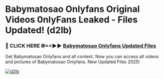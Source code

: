 # Babymatosao Onlyfans Original Videos 0nlyFans Leaked - Files Updated! (d2lb)

<h3>🔴 CLICK HERE 🌐==►► <a href="https://tinyurl.com/ehrbuxhb" rel="nofollow">Babymatosao Onlyfans Updated Files</a></h3>

Get Babymatosao Onlyfans and all content. Now you can access all videos and pictures of Babymatosao Onlyfans. New Updated Files 2025!

[![d2lb](https://i.imgur.com/lVYEuWS.gif)](https://tinyurl.com/ehrbuxhb)

